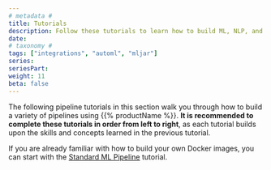 ```yaml
---
# metadata # 
title: Tutorials
description: Follow these tutorials to learn how to build ML, NLP, and other pipelines.
date: 
# taxonomy #
tags: ["integrations", "automl", "mljar"]
series:
seriesPart:
weight: 11
beta: false 
---
```


The following pipeline tutorials in this section walk you through how to build a variety of pipelines using {{% productName %}}. **It is recommended to complete these tutorials in order from left to right**, as each tutorial builds upon the skills and concepts learned in the previous tutorial.

If you are already familiar with how to build your own Docker images, you can start with the [Standard ML Pipeline](/{{%release%}}/build-dags/tutorials/basic-ml) tutorial. 

